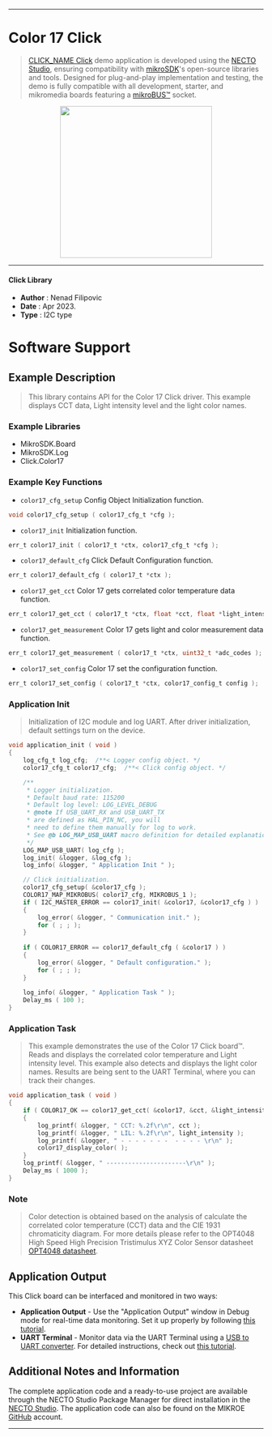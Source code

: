 
---
# Color 17 Click

> [CLICK_NAME Click](https://www.mikroe.com/?pid_product=MIKROE-XXXX) demo application is developed using
the [NECTO Studio](https://www.mikroe.com/necto), ensuring compatibility with [mikroSDK](https://www.mikroe.com/mikrosdk)'s
open-source libraries and tools. Designed for plug-and-play implementation and testing, the demo is fully compatible with
all development, starter, and mikromedia boards featuring a [mikroBUS&trade;](https://www.mikroe.com/mikrobus) socket.

<p align="center">
  <img src="https://www.mikroe.com/?pid_product=MIKROE-XXXX&image=1" height=300px>
</p>

---

#### Click Library

- **Author**        : Nenad Filipovic
- **Date**          : Apr 2023.
- **Type**          : I2C type

# Software Support

## Example Description

> This library contains API for the Color 17 Click driver.
> This example displays CCT data, Light intensity level
> and the light color names.

### Example Libraries

- MikroSDK.Board
- MikroSDK.Log
- Click.Color17

### Example Key Functions

- `color17_cfg_setup` Config Object Initialization function.
```c
void color17_cfg_setup ( color17_cfg_t *cfg );
```

- `color17_init` Initialization function.
```c
err_t color17_init ( color17_t *ctx, color17_cfg_t *cfg );
```

- `color17_default_cfg` Click Default Configuration function.
```c
err_t color17_default_cfg ( color17_t *ctx );
```

- `color17_get_cct` Color 17 gets correlated color temperature data function.
```c
err_t color17_get_cct ( color17_t *ctx, float *cct, float *light_intensity );
```

- `color17_get_measurement` Color 17 gets light and color measurement data function.
```c
err_t color17_get_measurement ( color17_t *ctx, uint32_t *adc_codes );
```

- `color17_set_config` Color 17 set the configuration function.
```c
err_t color17_set_config ( color17_t *ctx, color17_config_t config );
```

### Application Init

> Initialization of I2C module and log UART.
> After driver initialization, default settings turn on the device.

```c
void application_init ( void ) 
{
    log_cfg_t log_cfg;  /**< Logger config object. */
    color17_cfg_t color17_cfg;  /**< Click config object. */

    /** 
     * Logger initialization.
     * Default baud rate: 115200
     * Default log level: LOG_LEVEL_DEBUG
     * @note If USB_UART_RX and USB_UART_TX 
     * are defined as HAL_PIN_NC, you will 
     * need to define them manually for log to work. 
     * See @b LOG_MAP_USB_UART macro definition for detailed explanation.
     */
    LOG_MAP_USB_UART( log_cfg );
    log_init( &logger, &log_cfg );
    log_info( &logger, " Application Init " );

    // Click initialization.
    color17_cfg_setup( &color17_cfg );
    COLOR17_MAP_MIKROBUS( color17_cfg, MIKROBUS_1 );
    if ( I2C_MASTER_ERROR == color17_init( &color17, &color17_cfg ) ) 
    {
        log_error( &logger, " Communication init." );
        for ( ; ; );
    }
    
    if ( COLOR17_ERROR == color17_default_cfg ( &color17 ) )
    {
        log_error( &logger, " Default configuration." );
        for ( ; ; );
    }
    
    log_info( &logger, " Application Task " );
    Delay_ms ( 100 );
}
```

### Application Task

> This example demonstrates the use of the Color 17 Click board&trade;.
> Reads and displays the correlated color temperature 
> and Light intensity level.
> This example also detects and displays the light color names.
> Results are being sent to the UART Terminal, where you can track their changes.

```c
void application_task ( void ) 
{
    if ( COLOR17_OK == color17_get_cct( &color17, &cct, &light_intensity ) )
    {
        log_printf( &logger, " CCT: %.2f\r\n", cct );
        log_printf( &logger, " LIL: %.2f\r\n", light_intensity );
        log_printf( &logger, " - - - - - - -  - - - - \r\n" );
        color17_display_color( );
    }
    log_printf( &logger, " ----------------------\r\n" );
    Delay_ms ( 1000 );
}
```

### Note

> Color detection is obtained based on the analysis 
> of calculate the correlated color temperature (CCT) data
> and the CIE 1931 chromaticity diagram. For more details please refer to the 
> OPT4048 High Speed High Precision Tristimulus XYZ Color Sensor datasheet 
> [OPT4048 datasheet](https://www.ti.com/lit/gpn/OPT4048).

## Application Output

This Click board can be interfaced and monitored in two ways:
- **Application Output** - Use the "Application Output" window in Debug mode for real-time data monitoring.
Set it up properly by following [this tutorial](https://www.youtube.com/watch?v=ta5yyk1Woy4).
- **UART Terminal** - Monitor data via the UART Terminal using
a [USB to UART converter](https://www.mikroe.com/click/interface/usb?interface*=uart,uart). For detailed instructions,
check out [this tutorial](https://help.mikroe.com/necto/v2/Getting%20Started/Tools/UARTTerminalTool).

## Additional Notes and Information

The complete application code and a ready-to-use project are available through the NECTO Studio Package Manager for 
direct installation in the [NECTO Studio](https://www.mikroe.com/necto). The application code can also be found on
the MIKROE [GitHub](https://github.com/MikroElektronika/mikrosdk_click_v2) account.

---
